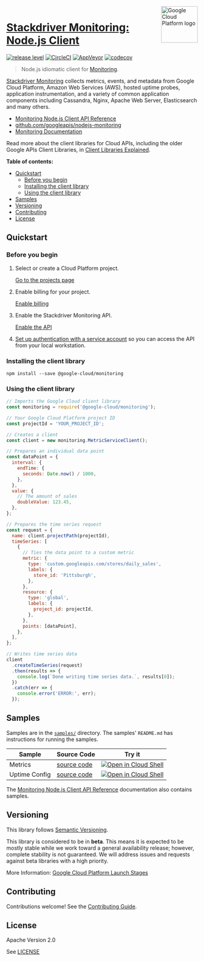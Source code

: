 <img src="https://avatars2.githubusercontent.com/u/2810941?v=3&s=96" alt="Google Cloud Platform logo" title="Google Cloud Platform" align="right" height="96" width="96"/>

# [Stackdriver Monitoring: Node.js Client](https://github.com/googleapis/nodejs-monitoring)

[![release level](https://img.shields.io/badge/release%20level-beta-yellow.svg?style&#x3D;flat)](https://cloud.google.com/terms/launch-stages)
[![CircleCI](https://img.shields.io/circleci/project/github/googleapis/nodejs-monitoring.svg?style=flat)](https://circleci.com/gh/googleapis/nodejs-monitoring)
[![AppVeyor](https://ci.appveyor.com/api/projects/status/github/googleapis/nodejs-monitoring?branch=master&svg=true)](https://ci.appveyor.com/project/googleapis/nodejs-monitoring)
[![codecov](https://img.shields.io/codecov/c/github/googleapis/nodejs-monitoring/master.svg?style=flat)](https://codecov.io/gh/googleapis/nodejs-monitoring)

> Node.js idiomatic client for [Monitoring][product-docs].

[Stackdriver Monitoring](https://cloud.google.com/monitoring/docs) collects metrics, events, and metadata from Google Cloud Platform, Amazon Web Services (AWS), hosted uptime probes, application instrumentation, and a variety of common application components including Cassandra, Nginx, Apache Web Server, Elasticsearch and many others.


* [Monitoring Node.js Client API Reference][client-docs]
* [github.com/googleapis/nodejs-monitoring](https://github.com/googleapis/nodejs-monitoring)
* [Monitoring Documentation][product-docs]

Read more about the client libraries for Cloud APIs, including the older
Google APIs Client Libraries, in [Client Libraries Explained][explained].

[explained]: https://cloud.google.com/apis/docs/client-libraries-explained

**Table of contents:**

* [Quickstart](#quickstart)
  * [Before you begin](#before-you-begin)
  * [Installing the client library](#installing-the-client-library)
  * [Using the client library](#using-the-client-library)
* [Samples](#samples)
* [Versioning](#versioning)
* [Contributing](#contributing)
* [License](#license)

## Quickstart

### Before you begin

1.  Select or create a Cloud Platform project.

    [Go to the projects page][projects]

1.  Enable billing for your project.

    [Enable billing][billing]

1.  Enable the Stackdriver Monitoring API.

    [Enable the API][enable_api]

1.  [Set up authentication with a service account][auth] so you can access the
    API from your local workstation.

[projects]: https://console.cloud.google.com/project
[billing]: https://support.google.com/cloud/answer/6293499#enable-billing
[enable_api]: https://console.cloud.google.com/flows/enableapi?apiid=monitoring.googleapis.com
[auth]: https://cloud.google.com/docs/authentication/getting-started

### Installing the client library

    npm install --save @google-cloud/monitoring

### Using the client library

```javascript
// Imports the Google Cloud client library
const monitoring = require('@google-cloud/monitoring');

// Your Google Cloud Platform project ID
const projectId = 'YOUR_PROJECT_ID';

// Creates a client
const client = new monitoring.MetricServiceClient();

// Prepares an individual data point
const dataPoint = {
  interval: {
    endTime: {
      seconds: Date.now() / 1000,
    },
  },
  value: {
    // The amount of sales
    doubleValue: 123.45,
  },
};

// Prepares the time series request
const request = {
  name: client.projectPath(projectId),
  timeSeries: [
    {
      // Ties the data point to a custom metric
      metric: {
        type: 'custom.googleapis.com/stores/daily_sales',
        labels: {
          store_id: 'Pittsburgh',
        },
      },
      resource: {
        type: 'global',
        labels: {
          project_id: projectId,
        },
      },
      points: [dataPoint],
    },
  ],
};

// Writes time series data
client
  .createTimeSeries(request)
  .then(results => {
    console.log(`Done writing time series data.`, results[0]);
  })
  .catch(err => {
    console.error('ERROR:', err);
  });
```

## Samples

Samples are in the [`samples/`](https://github.com/googleapis/nodejs-monitoring/tree/master/samples) directory. The samples' `README.md`
has instructions for running the samples.

| Sample                      | Source Code                       | Try it |
| --------------------------- | --------------------------------- | ------ |
| Metrics | [source code](https://github.com/googleapis/nodejs-monitoring/blob/master/samples/metrics.js) | [![Open in Cloud Shell][shell_img]](https://console.cloud.google.com/cloudshell/open?git_repo=https://github.com/googleapis/nodejs-monitoring&page=editor&open_in_editor=samples/metrics.js,samples/README.md) |
| Uptime Config | [source code](https://github.com/googleapis/nodejs-monitoring/blob/master/samples/uptime.js) | [![Open in Cloud Shell][shell_img]](https://console.cloud.google.com/cloudshell/open?git_repo=https://github.com/googleapis/nodejs-monitoring&page=editor&open_in_editor=samples/uptime.js,samples/README.md) |

The [Monitoring Node.js Client API Reference][client-docs] documentation
also contains samples.

## Versioning

This library follows [Semantic Versioning](http://semver.org/).

This library is considered to be in **beta**. This means it is expected to be
mostly stable while we work toward a general availability release; however,
complete stability is not guaranteed. We will address issues and requests
against beta libraries with a high priority.

More Information: [Google Cloud Platform Launch Stages][launch_stages]

[launch_stages]: https://cloud.google.com/terms/launch-stages

## Contributing

Contributions welcome! See the [Contributing Guide](https://github.com/googleapis/nodejs-monitoring/blob/master/.github/CONTRIBUTING.md).

## License

Apache Version 2.0

See [LICENSE](https://github.com/googleapis/nodejs-monitoring/blob/master/LICENSE)

[client-docs]: https://cloud.google.com/nodejs/docs/reference/monitoring/latest/
[product-docs]: https://cloud.google.com/monitoring/docs
[shell_img]: http://gstatic.com/cloudssh/images/open-btn.png
